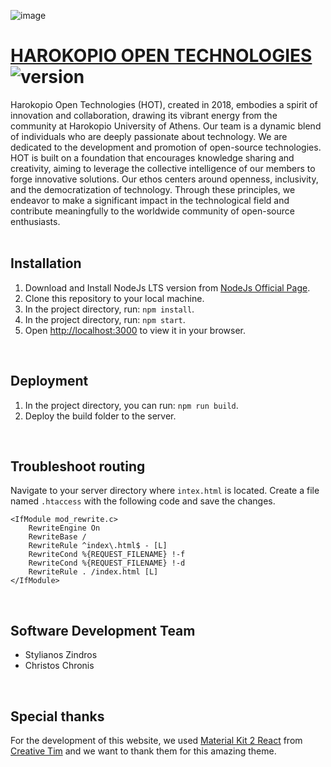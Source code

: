 ![image](https://github.com/user-attachments/assets/14e4cb47-908b-4412-855c-87c0d124a055)

# [HAROKOPIO OPEN TECHNOLOGIES](https://hot.dit.hua.gr/) ![version](https://img.shields.io/badge/version-1.0.0-blue.svg)

Harokopio Open Technologies (HOT), created in 2018, embodies a spirit of innovation and collaboration, drawing its vibrant energy from the community at Harokopio University of Athens. Our team is a dynamic blend of individuals who are deeply passionate about technology. We are dedicated to the development and promotion of open-source technologies. HOT is built on a foundation that encourages knowledge sharing and creativity, aiming to leverage the collective intelligence of our members to forge innovative solutions. Our ethos centers around openness, inclusivity, and the democratization of technology. Through these principles, we endeavor to make a significant impact in the technological field and contribute meaningfully to the worldwide community of open-source enthusiasts.
<br/><br/>

## Installation
1) Download and Install NodeJs LTS version from [NodeJs Official Page](https://nodejs.org/en/download/).
2) Clone this repository to your local machine.
3) In the project directory, run: `npm install`.
4) In the project directory, run: `npm start`.
5) Open [http://localhost:3000](http://localhost:3000) to view it in your browser.
<br/>

## Deployment
1) In the project directory, you can run: `npm run build`.
2) Deploy the build folder to the server.
<br/>

## Troubleshoot routing
Navigate to your server directory where `intex.html` is located. Create a file named `.htaccess` with the following code and save the changes.
   ```
   <IfModule mod_rewrite.c>
       RewriteEngine On
       RewriteBase /
       RewriteRule ^index\.html$ - [L]
       RewriteCond %{REQUEST_FILENAME} !-f
       RewriteCond %{REQUEST_FILENAME} !-d
       RewriteRule . /index.html [L]
   </IfModule>
   ```
<br/>

## Software Development Team
* Stylianos Zindros
* Christos Chronis
<br/>

## Special thanks
For the development of this website, we used [Material Kit 2 React](http://demos.creative-tim.com/material-kit-react/#/?ref=readme-mkr) from [Creative Tim](https://www.creative-tim.com/) and we want to thank them for this amazing theme.
